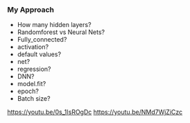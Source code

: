 ### My Approach 

- How many hidden layers?
- Randomforest vs Neural Nets?
- Fully_connected?
- activation?
- default values?
- net?
- regression?
- DNN?
- model.fit?
- epoch?
- Batch size?

https://youtu.be/0s_1IsROgDc
https://youtu.be/NMd7WjZiCzc
